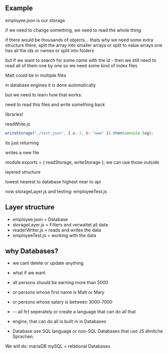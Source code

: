 ## Example

employee.json is our storage

if we need to change something, we need to read the whole thing

if there would be thousands of objects...
thats why we need some extra structure there, split the array into smaller arrays or split to value arrays
one has all the ids or names
or split into folders

but if we want to search for some name with the id - then we still need to read all of them one by one
so we need some kind of index files

Matt could be in multiple files

in database engines it is done automatically

but we need to learn how that works:

need to read this files
and write something back

libraries!

readWrite.js

```js
writeStorage("./test.json", { a: 3, b: "wwe" }).then(console.log);
```

its just returning

writes a new file

module.exports = { readStorage, writeStorage };
we can use those outside

layered structure

lowest nearest to database
highest near to api

now storageLayer.js
and testing:
employeeTest.js

## Layer structure

- employee.json = Database
- storageLayer.js = Filters and verwaltet all data
- readerWriter.js = reads and writes the data
- employeeTest.js = working with the data

## why Databases?

- we cant delete or update anything
- what if we want
- all persons should be earning more than 5000
- or persons whose first name is Matt or Mary
- or persons whose salary is between 3000-7000

- -- all fct seperately or create a language that can do all that

- engine, that can do all is built in in Databases

- Database use SQL language or non-SQL Databases that use JS ähnliche Sprachen.

We will do:
mariaDB
mySQL = relational Databases
